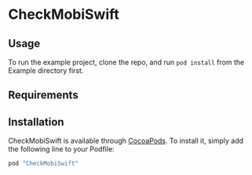 # CheckMobiSwift

## Usage

To run the example project, clone the repo, and run `pod install` from the Example directory first.

## Requirements

## Installation

CheckMobiSwift is available through [CocoaPods](http://cocoapods.org). To install
it, simply add the following line to your Podfile:

```ruby
pod "CheckMobiSwift"
```
